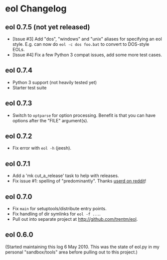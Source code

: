 # eol Changelog

## eol 0.7.5 (not yet released)

- [Issue #3] Add "dos", "windows" and "unix" aliases for specifying an eol
  style. E.g. can now do `eol -c dos foo.bat` to convert to DOS-style EOLs.
- [Issue #4] Fix a few Python 3 compat issues, add some more test cases.

## eol 0.7.4

- Python 3 support (not heavily tested yet)
- Starter test suite

## eol 0.7.3

- Switch to `optparse` for option processing. Benefit is that you can have
  options after the "FILE" argument(s).

## eol 0.7.2

- Fix error with `eol -h` (jeesh).

## eol 0.7.1

- Add a 'mk cut_a_release' task to help with releases.
- Fix issue #1: spelling of "predominantly". Thanks [userd on
  reddit](http://www.reddit.com/r/Python/comments/c61nu/eolpy_a_tool_for_working_with_text_file_endofline/)!

## eol 0.7.0

- Fix `main` for setuptools/distribute entry points.
- Fix handling of dir symlinks for `eol -f ...`.
- Pull out into separate project at <http://github.com/trentm/eol>.

## eol 0.6.0

(Started maintaining this log 6 May 2010. This was the state of eol.py
in my personal "sandbox/tools" area before pulling out to this project.)
